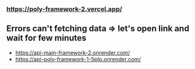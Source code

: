 ### https://poly-framework-2.vercel.app/

## Errors can't fetching data => let's open link and wait for few minutes

- https://api-main-framework-2.onrender.com/
- https://api-poly-framework-1-5plp.onrender.com/
